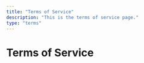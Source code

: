 ```yaml
---
title: "Terms of Service"
description: "This is the terms of service page."
type: "terms"
---
```

# Terms of Service
 